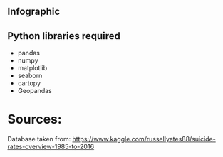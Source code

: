 ## Infographic

## Python libraries required
- pandas
- numpy
- matplotlib
- seaborn
- cartopy
- Geopandas




# Sources:
Database taken from:
https://www.kaggle.com/russellyates88/suicide-rates-overview-1985-to-2016


